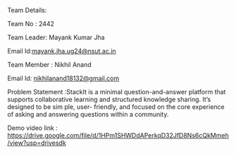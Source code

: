 Team Details:

Team No : 2442

Team Leader: Mayank Kumar Jha

Email Id:mayank.jha.ug24@nsut.ac.in

Team Member : Nikhil Anand 

Email Id: nikhilanand18132@gmail.com

Problem Statement :StackIt is a minimal question-and-answer platform that supports collaborative learning and structured knowledge sharing. It’s designed to be sim ple, user- friendly,
and focused on the core experience of asking and answering questions within a community.

Demo video link : https://drive.google.com/file/d/1HPm1SHWDdAPerkqD32JfD8Ns6cQkMmeh/view?usp=drivesdk
